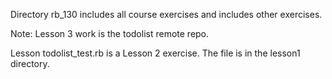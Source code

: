 Directory rb_130 includes all course exercises and includes other exercises.

Note: Lesson 3 work is the todolist remote repo.

Lesson todolist_test.rb is a Lesson 2 exercise.  The file is in the lesson1 directory.
